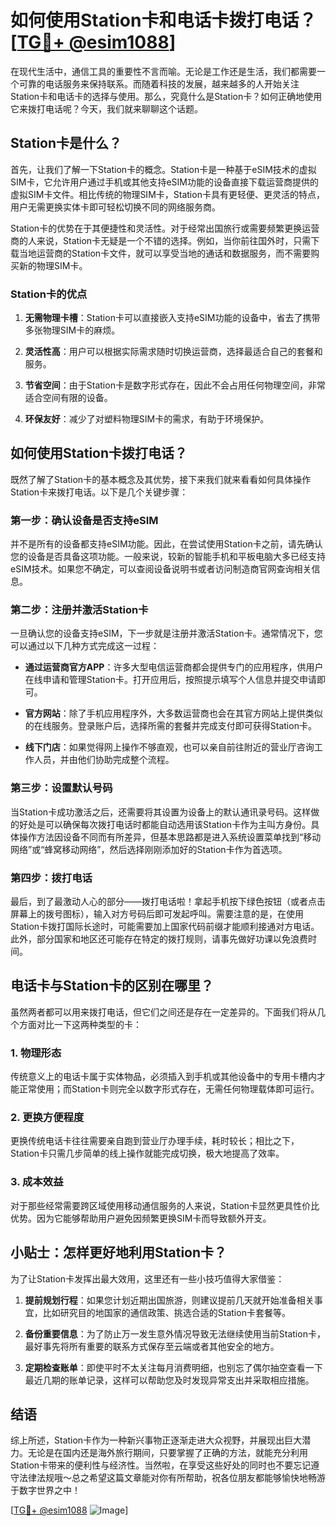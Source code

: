 # 如何使用Station卡和电话卡拨打电话？[[TG💪+ @esim1088](https://t.me/s/esim1088)]

在现代生活中，通信工具的重要性不言而喻。无论是工作还是生活，我们都需要一个可靠的电话服务来保持联系。而随着科技的发展，越来越多的人开始关注Station卡和电话卡的选择与使用。那么，究竟什么是Station卡？如何正确地使用它来拨打电话呢？今天，我们就来聊聊这个话题。

## Station卡是什么？

首先，让我们了解一下Station卡的概念。Station卡是一种基于eSIM技术的虚拟SIM卡，它允许用户通过手机或其他支持eSIM功能的设备直接下载运营商提供的虚拟SIM卡文件。相比传统的物理SIM卡，Station卡具有更轻便、更灵活的特点，用户无需更换实体卡即可轻松切换不同的网络服务商。

Station卡的优势在于其便捷性和灵活性。对于经常出国旅行或需要频繁更换运营商的人来说，Station卡无疑是一个不错的选择。例如，当你前往国外时，只需下载当地运营商的Station卡文件，就可以享受当地的通话和数据服务，而不需要购买新的物理SIM卡。

### Station卡的优点

1. **无需物理卡槽**：Station卡可以直接嵌入支持eSIM功能的设备中，省去了携带多张物理SIM卡的麻烦。
   
2. **灵活性高**：用户可以根据实际需求随时切换运营商，选择最适合自己的套餐和服务。

3. **节省空间**：由于Station卡是数字形式存在，因此不会占用任何物理空间，非常适合空间有限的设备。

4. **环保友好**：减少了对塑料物理SIM卡的需求，有助于环境保护。

## 如何使用Station卡拨打电话？

既然了解了Station卡的基本概念及其优势，接下来我们就来看看如何具体操作Station卡来拨打电话。以下是几个关键步骤：

### 第一步：确认设备是否支持eSIM

并不是所有的设备都支持eSIM功能。因此，在尝试使用Station卡之前，请先确认您的设备是否具备这项功能。一般来说，较新的智能手机和平板电脑大多已经支持eSIM技术。如果您不确定，可以查阅设备说明书或者访问制造商官网查询相关信息。

### 第二步：注册并激活Station卡

一旦确认您的设备支持eSIM，下一步就是注册并激活Station卡。通常情况下，您可以通过以下几种方式完成这一过程：

- **通过运营商官方APP**：许多大型电信运营商都会提供专门的应用程序，供用户在线申请和管理Station卡。打开应用后，按照提示填写个人信息并提交申请即可。

- **官方网站**：除了手机应用程序外，大多数运营商也会在其官方网站上提供类似的在线服务。登录账户后，选择所需的套餐并完成支付即可获得Station卡。

- **线下门店**：如果觉得网上操作不够直观，也可以亲自前往附近的营业厅咨询工作人员，并由他们协助完成整个流程。

### 第三步：设置默认号码

当Station卡成功激活之后，还需要将其设置为设备上的默认通讯录号码。这样做的好处是可以确保每次拨打电话时都能自动选用该Station卡作为主叫方身份。具体操作方法因设备不同而有所差异，但基本思路都是进入系统设置菜单找到“移动网络”或“蜂窝移动网络”，然后选择刚刚添加好的Station卡作为首选项。

### 第四步：拨打电话

最后，到了最激动人心的部分——拨打电话啦！拿起手机按下绿色按钮（或者点击屏幕上的拨号图标），输入对方号码后即可发起呼叫。需要注意的是，在使用Station卡拨打国际长途时，可能需要加上国家代码前缀才能顺利接通对方电话。此外，部分国家和地区还可能存在特定的拨打规则，请事先做好功课以免浪费时间。

## 电话卡与Station卡的区别在哪里？

虽然两者都可以用来拨打电话，但它们之间还是存在一定差异的。下面我们将从几个方面对比一下这两种类型的卡：

### 1. 物理形态

传统意义上的电话卡属于实体物品，必须插入到手机或其他设备中的专用卡槽内才能正常使用；而Station卡则完全以数字形式存在，无需任何物理载体即可运行。

### 2. 更换方便程度

更换传统电话卡往往需要亲自跑到营业厅办理手续，耗时较长；相比之下，Station卡只需几步简单的线上操作就能完成切换，极大地提高了效率。

### 3. 成本效益

对于那些经常需要跨区域使用移动通信服务的人来说，Station卡显然更具性价比优势。因为它能够帮助用户避免因频繁更换SIM卡而导致额外开支。

## 小贴士：怎样更好地利用Station卡？

为了让Station卡发挥出最大效用，这里还有一些小技巧值得大家借鉴：

1. **提前规划行程**：如果您计划近期出国旅游，则建议提前几天就开始准备相关事宜，比如研究目的地国家的通信政策、挑选合适的Station卡套餐等。

2. **备份重要信息**：为了防止万一发生意外情况导致无法继续使用当前Station卡，最好事先将所有重要的联系方式保存至云端或者其他安全的地方。

3. **定期检查账单**：即使平时不太关注每月消费明细，也别忘了偶尔抽空查看一下最近几期的账单记录，这样可以帮助您及时发现异常支出并采取相应措施。

## 结语

综上所述，Station卡作为一种新兴事物正逐渐走进大众视野，并展现出巨大潜力。无论是在国内还是海外旅行期间，只要掌握了正确的方法，就能充分利用Station卡带来的便利性与经济性。当然啦，在享受这些好处的同时也不要忘记遵守法律法规哦～总之希望这篇文章能对你有所帮助，祝各位朋友都能够愉快地畅游于数字世界之中！

[[TG💪+ @esim1088](https://t.me/s/esim1088) ![Image](https://i.postimg.cc/4NQfJmqS/Snipaste-2025-05-13-00-14-12.png)]